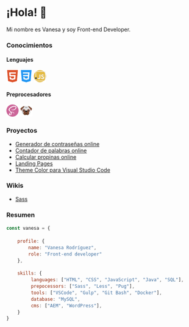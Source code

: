 # ¡Hola! 👋

Mi nombre es Vanesa y soy Front-end Developer.



### Conocimientos

#### Lenguajes
![HTML](https://github.com/Vanesa-R/Vanesa-R/blob/main/html5.png)
![CSS](https://github.com/Vanesa-R/Vanesa-R/blob/main/css.png)
![JavaScript](https://github.com/Vanesa-R/Vanesa-R/blob/main/javascript.png)


#### Preprocesadores
![Sass](https://github.com/Vanesa-R/Vanesa-R/blob/main/sass.png)
![Pug](https://github.com/Vanesa-R/Vanesa-R/blob/main/pug.png)



### Proyectos
- [Generador de contraseñas online](https://vanesa-r.github.io/password-generator/)
- [Contador de palabras online](https://vanesa-r.github.io/online-word-count/)
- [Calcular propinas online](https://vanesa-r.github.io/tip-calculator-app/)
- [Landing Pages](https://github.com/Vanesa-R/Practicas-desarrollo/tree/master/Landing%20Pages/clipboard-landing-page-master)
- [Theme Color para Visual Studio Code](https://marketplace.visualstudio.com/manage/publishers/uve)



### Wikis
- [Sass](https://github.com/Vanesa-R/sass/wiki/Sass)



### Resumen

``` javascript
const vanesa = {

    profile: {
        name: "Vanesa Rodríguez",
        role: "Front-end developer"
    },
    
    skills: {
         languages: ["HTML", "CSS", "JavaScript", "Java", "SQL"],
         prepocessors: ["Sass", "Less", "Pug"],
         tools: ["VSCode", "Gulp", "Git Bash", "Docker"],
         database: "MySQL",
         cms: ["AEM", "WordPress"],
    }
}
```


<!--

Here are some ideas to get you started:

- 🔭 I’m currently working on ...
- 🌱 I’m currently learning ...
- 👯 I’m looking to collaborate on ...
- 🤔 I’m looking for help with ...
- 💬 Ask me about ...
- 📫 How to reach me: ...
- ⚡ Fun fact: ...
-->
